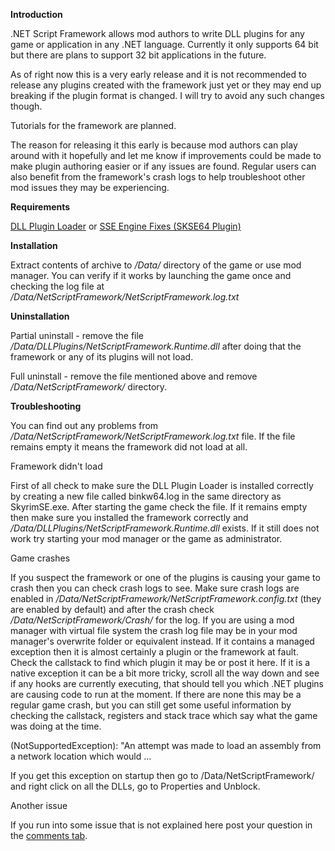  **Introduction**

.NET Script Framework allows mod authors to write DLL plugins for any game  or application in any .NET language. Currently it only supports 64 bit  but there are plans to support 32 bit applications in the future.

As of right now this is a very early release and it is not recommended to  release any plugins created with the framework just yet or they may end  up breaking if the plugin format is changed. I will try to avoid any  such changes though.

Tutorials for the framework are planned.

The reason for releasing it this early is because mod authors can play  around with it hopefully and let me know if improvements could be made  to make plugin authoring easier or if any issues are found. Regular  users can also benefit from the framework's crash logs to help  troubleshoot other mod issues they may be experiencing.


**Requirements**

[DLL Plugin Loader](https://www.nexusmods.com/skyrimspecialedition/mods/10546) or [SSE Engine Fixes (SKSE64 Plugin)](https://www.nexusmods.com/skyrimspecialedition/mods/17230)


**Installation**

Extract contents of archive to */Data/* directory of the game or use mod manager. You can verify if it works by launching the game once and checking the log file at */Data/NetScriptFramework/NetScriptFramework.log.txt*


**Uninstallation**

Partial uninstall - remove the file */Data/DLLPlugins/NetScriptFramework.Runtime.dll* after doing that the framework or any of its plugins will not load.

Full uninstall - remove the file mentioned above and remove */Data/NetScriptFramework/* directory.


**Troubleshooting**

You can find out any problems from */Data/NetScriptFramework/NetScriptFramework.log.txt* file. If the file remains empty it means the framework did not load at all.

Framework didn't load

First of all check to make sure the DLL Plugin Loader is installed correctly  by creating a new file called binkw64.log in the same directory as  SkyrimSE.exe. After starting the game check the file. If it remains  empty then make sure you installed the framework correctly and */Data/DLLPlugins/NetScriptFramework.Runtime.dll* exists. If it still does not work try starting your mod manager or the game as administrator.

Game crashes

If you suspect the framework or one of the plugins is causing your game to crash then you can check crash logs to see. Make sure crash logs are  enabled in */Data/NetScriptFramework/NetScriptFramework.config.txt* (they are enabled by default) and after the crash check */Data/NetScriptFramework/Crash/* for the log. If you are using a mod manager with virtual file system  the crash log file may be in your mod manager's overwrite folder or  equivalent instead. If it contains a managed exception then it is almost certainly a plugin or the framework at fault. Check the callstack to  find which plugin it may be or post it here. If it is a native exception it can be a bit more tricky, scroll all the way down and see if any  hooks are currently executing, that should tell you which .NET plugins  are causing code to run at the moment. If there are none this may be a  regular game crash, but you can still get some useful information by  checking the callstack, registers and stack trace which say what the  game was doing at the time.

(NotSupportedException): "An attempt was made to load an assembly from a network location which would ...

If you get this exception on startup then go to /Data/NetScriptFramework/  and right click on all the DLLs, go to Properties and Unblock.



Another issue

If you run into some issue that is not explained here post your question in the [comments tab](https://www.nexusmods.com/skyrimspecialedition/mods/21294?tab=posts). 